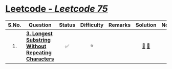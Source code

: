 # [Leetcode - <em>Leetcode 75</em>](https://leetcode.com/studyplan/leetcode-75/)
| S.No. | Question | Status | Difficulty | Remarks | Solution | Notes |
| :---: | -------- | :----: | :--------: | ------- | :------: | ----- |
| 1. | [**3. Longest Substring Without Repeating Characters**](https://leetcode.com/problems/longest-substring-without-repeating-characters/description/) | :white_check_mark: | :star: | | [:link:](solutions/1/1.md) [:link:](solutions/1/1a.md) | |